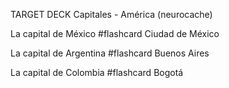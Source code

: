 TARGET DECK
Capitales - América (neurocache)


La capital de México #flashcard
Ciudad de México
<!--ID: 1745850817994-->



La capital de Argentina #flashcard
Buenos Aires
<!--ID: 1745850818043-->




La capital de Colombia #flashcard
Bogotá
<!--ID: 1745850818093-->






